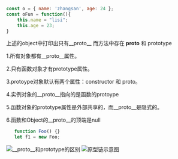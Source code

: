 ``` js
const o = { name: 'zhangsan', age: 24 };
const oFun = function(){
    this.name = "lisi";
    this.age = 23;
}
```
上述的object中打印出只有__proto__
而方法中存在 __proto__ 和 prototype


1.所有对象都有__proto__属性。

2.只有函数对象才有prototype属性。

3.protoype对象默认有两个属性：constructor 和 proto。

4.实例对象的__proto__指向的是函数的protoype

5.函数对象的prototype属性是外部共享的，而__proto__是隐式的。

6.函数和Object的__proto__的顶端是null


``` js
   function Foo() {}
   let f1 = new Foo;
```
<img alt="__proto__和prototype的区别" class="lazyload inited loaded" data-src="https://user-gold-cdn.xitu.io/2019/3/5/1694cb5d23b31105?imageView2/0/w/1280/h/960/format/webp/ignore-error/1" data-width="680" data-height="546" src="https://user-gold-cdn.xitu.io/2019/3/5/1694cb5d23b31105?imageView2/0/w/1280/h/960/format/webp/ignore-error/1">







<img src="https://github.com/mqyqingfeng/Blog/raw/master/Images/prototype5.png" alt="原型链示意图" style="max-width:100%;">
